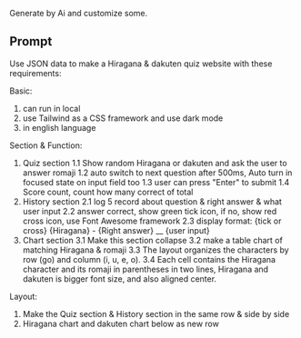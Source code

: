 Generate by Ai and customize some.

Prompt
----------
Use JSON data to make a Hiragana & dakuten quiz website with these requirements:

Basic:
1. can run in local
2. use Tailwind as a CSS framework and use dark mode
3. in english language

Section & Function:
1. Quiz section
	1.1 Show random Hiragana or dakuten and ask the user to answer romaji
	1.2 auto switch to next question after 500ms, Auto turn in focused state on input field too
	1.3 user can press "Enter" to submit 
	1.4 Score count, count how many correct of total
2. History section
	2.1 log 5 record about question & right answer & what user input
	2.2 answer correct, show green tick icon, if no, show red cross icon, use Font Awesome framework
	2.3 display format: {tick or cross} {Hiragana} - {Right answer} __ {user input}
3. Chart section
	3.1 Make this section collapse
	3.2 make a table chart of matching Hiragana & romaji
	3.3 The layout organizes the characters by row (go) and column (i, u, e, o).
	3.4 Each cell contains the Hiragana character and its romaji in parentheses in two lines, Hiragana and dakuten is bigger font size, and also aligned center.

Layout:
1. Make the Quiz section & History section in the same row & side by side
2. Hiragana chart and dakuten chart below as new row